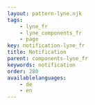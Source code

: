 ```yaml
---
layout: pattern-lyne.njk
tags: 
    - lyne_fr
    - lyne_components_fr
    - page
key: notification-lyne_fr
title: Notification
parent: components-lyne_fr
keywords: notification
order: 280
availablelanguages: 
    - de
    - en
---
```

